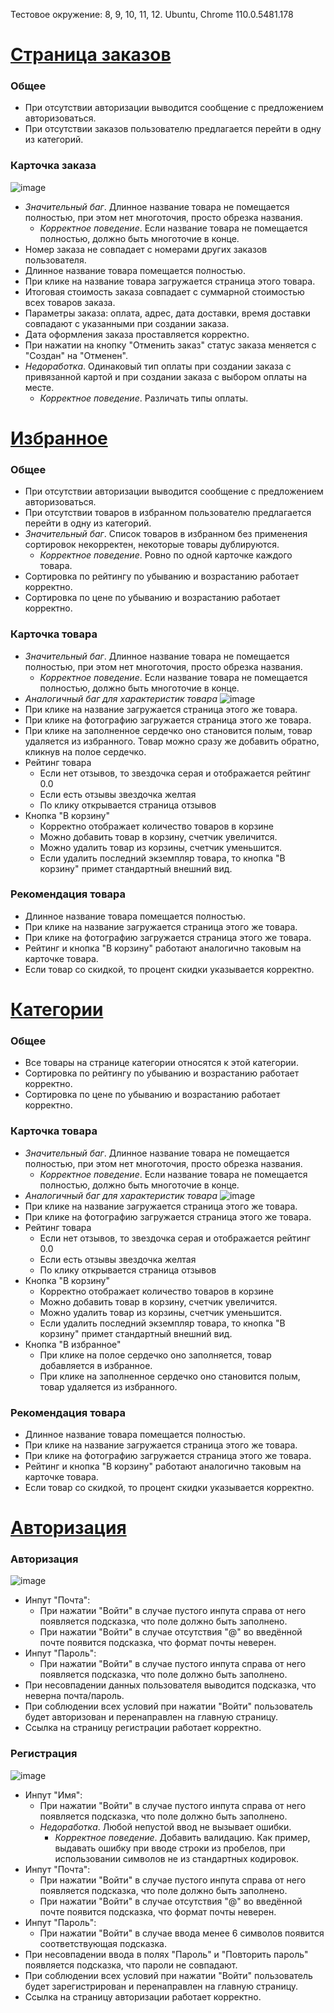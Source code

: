 Тестовое окружение:
8, 9, 10, 11, 12. Ubuntu, Chrome 110.0.5481.178

# [Страница заказов](https://www.reazon.ru/orders)
### Общее
- При отсутствии авторизации выводится сообщение с предложением авторизоваться.
- При отсутствии заказов пользователю предлагается перейти в одну из категорий.
### Карточка заказа
![image](https://user-images.githubusercontent.com/65418582/222961384-966bf8c5-6dc9-4210-a82b-46c2022fbfe2.png)
 - *Значительный баг*. Длинное название товара не помещается полностью, при этом нет многоточия, просто обрезка названия.
    - *Корректное поведение*. Если название товара не помещается полностью, должно быть многоточие в конце.
 - Номер заказа не совпадает с номерами других заказов пользователя.
 - Длинное название товара помещается полностью.
 - При клике на название товара загружается страница этого товара.
 - Итоговая стоимость заказа совпадает с суммарной стоимостью всех товаров заказа.
 - Параметры заказа: оплата, адрес, дата доставки, время доставки совпадают с указанными при создании заказа.
 - Дата оформления заказа проставляется корректно.
 - При нажатии на кнопку "Отменить заказ" статус заказа меняется с "Создан" на "Отменен".
 - *Недоработка*. Одинаковый тип оплаты при создании заказа с привязанной картой и при создании заказа с выбором оплаты на месте.
    - *Корректное поведение*. Различать типы оплаты.

# [Избранное](https://www.reazon.ru/user/favorites)
### Общее
- При отсутствии авторизации выводится сообщение с предложением авторизоваться.
- При отсутствии товаров в избранном пользователю предлагается перейти в одну из категорий.
- *Значительный баг*. Список товаров в избранном без применения сортировок некорректен, некоторые товары дублируются.
  - *Корректное поведение*. Ровно по одной карточке каждого товара.
- Сортировка по рейтингу по убыванию и возрастанию работает корректно.
- Сортировка по цене по убыванию и возрастанию работает корректно.
### Карточка товара
 - *Значительный баг*. Длинное название товара не помещается полностью, при этом нет многоточия, просто обрезка названия.
    - *Корректное поведение*. Если название товара не помещается полностью, должно быть многоточие в конце.
 - *Аналогичный баг для характеристик товара*
![image](https://user-images.githubusercontent.com/65418582/222961234-5012fc18-940b-47e2-a1e1-0de880d9c227.png)
 - При клике на название загружается страница этого же товара.
 - При клике на фотографию загружается страница этого же товара.
 - При клике на заполненное сердечко оно становится полым, товар удаляется из избранного. Товар можно сразу же добавить обратно, кликнув на полое сердечко.
 - Рейтинг товара
     - Если нет отзывов, то звездочка серая и отображается рейтинг 0.0
     - Если есть отзывы звездочка желтая
     - По клику открывается страница отзывов
 - Кнопка "В корзину"
     - Корректно отображает количество товаров в корзине
     - Можно добавить товар в корзину, счетчик увеличится.
     - Можно удалить товар из корзины, счетчик уменьшится.
     - Если удалить последний экземпляр товара, то кнопка "В корзину" примет стандартный внешний вид.
### Рекомендация товара
- Длинное название товара помещается полностью.
- При клике на название загружается страница этого же товара.
- При клике на фотографию загружается страница этого же товара.
- Рейтинг и кнопка "В корзину" работают аналогично таковым на карточке товара.
- Если товар со скидкой, то процент скидки указывается корректно.

# [Категории](https://www.reazon.ru/category/phones)
### Общее
- Все товары на странице категории относятся к этой категории.
- Сортировка по рейтингу по убыванию и возрастанию работает корректно.
- Сортировка по цене по убыванию и возрастанию работает корректно.
### Карточка товара
 - *Значительный баг*. Длинное название товара не помещается полностью, при этом нет многоточия, просто обрезка названия.
    - *Корректное поведение*. Если название товара не помещается полностью, должно быть многоточие в конце.
 - *Аналогичный баг для характеристик товара*
![image](https://user-images.githubusercontent.com/65418582/222961234-5012fc18-940b-47e2-a1e1-0de880d9c227.png)
 - При клике на название загружается страница этого же товара.
 - При клике на фотографию загружается страница этого же товара.
 - Рейтинг товара
     - Если нет отзывов, то звездочка серая и отображается рейтинг 0.0
     - Если есть отзывы звездочка желтая
     - По клику открывается страница отзывов
 - Кнопка "В корзину"
     - Корректно отображает количество товаров в корзине
     - Можно добавить товар в корзину, счетчик увеличится.
     - Можно удалить товар из корзины, счетчик уменьшится.
     - Если удалить последний экземпляр товара, то кнопка "В корзину" примет стандартный внешний вид.
  - Кнопка "В избранное"
     - При клике на полое сердечко оно заполняется, товар добавляется в избранное.
     - При клике на заполненное сердечко оно становится полым, товар удаляется из избранного.
### Рекомендация товара
- Длинное название товара помещается полностью.
- При клике на название загружается страница этого же товара.
- При клике на фотографию загружается страница этого же товара.
- Рейтинг и кнопка "В корзину" работают аналогично таковым на карточке товара.
- Если товар со скидкой, то процент скидки указывается корректно.

# [Авторизация](https://www.reazon.ru/login)
### Авторизация
![image](https://user-images.githubusercontent.com/65418582/222961985-07c3e831-0975-48b3-992a-c0fdb509bb7a.png)
- Инпут "Почта":
    - При нажатии "Войти" в случае пустого инпута справа от него появляется подсказка, что поле должно быть заполнено.
    - При нажатии "Войти" в случае отсутствия "@" во введённой почте появится подсказка, что формат почты неверен.
- Инпут "Пароль":
    - При нажатии "Войти" в случае пустого инпута справа от него появляется подсказка, что поле должно быть заполнено.
- При несовпадении данных пользователя выводится подсказка, что неверна почта/пароль.
- При соблюдении всех условий при нажатии "Войти" пользователь будет авторизован и перенаправлен на главную страницу.
- Ссылка на страницу регистрации работает корректно.
### Регистрация
![image](https://user-images.githubusercontent.com/65418582/222963313-b89f62fb-ba6e-4266-822d-d9c6b3f66f52.png)
- Инпут "Имя":
    - При нажатии "Войти" в случае пустого инпута справа от него появляется подсказка, что поле должно быть заполнено.
    - *Недоработка*. Любой непустой ввод не вызывает ошибки.
       - *Корректное поведение*. Добавить валидацию. Как пример, выдавать ошибку при вводе строки из пробелов, при использовании символов не из стандартных кодировок. 
- Инпут "Почта":
    - При нажатии "Войти" в случае пустого инпута справа от него появляется подсказка, что поле должно быть заполнено.
    - При нажатии "Войти" в случае отсутствия "@" во введённой почте появится подсказка, что формат почты неверен.
- Инпут "Пароль":
    - При нажатии "Войти" в случае ввода менее 6 символов появится соответствующая подсказка.
- При несовпадении ввода в полях "Пароль" и "Повторить пароль" появляется подсказка, что пароли не совпадают.
- При соблюдении всех условий при нажатии "Войти" пользователь будет зарегистрирован и перенаправлен на главную страницу.
- Ссылка на страницу авторизации работает корректно.

